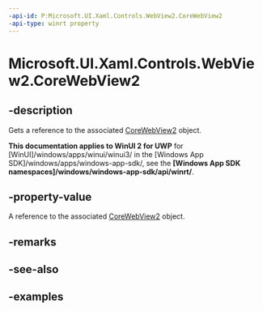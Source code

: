 ```yaml
---
-api-id: P:Microsoft.UI.Xaml.Controls.WebView2.CoreWebView2
-api-type: winrt property
---
```


# Microsoft.UI.Xaml.Controls.WebView2.CoreWebView2

<!--
public Microsoft.Web.WebView2.Core.CoreWebView2 CoreWebView2 { get; }
-->

## -description

Gets a reference to the associated [CoreWebView2](/microsoft-edge/webview2/reference/winrt/microsoft_web_webview2_core/corewebview2?view=webview2-winrt-1.0.1054.31) object.

**This documentation applies to WinUI 2 for UWP** for [WinUI]/windows/apps/winui/winui3/ in the [Windows App SDK]/windows/apps/windows-app-sdk/, see the **[Windows App SDK namespaces]/windows/windows-app-sdk/api/winrt/**.

## -property-value

A reference to the associated [CoreWebView2](/microsoft-edge/webview2/reference/winrt/microsoft_web_webview2_core/corewebview2?view=webview2-winrt-1.0.1054.31) object.

## -remarks

## -see-also

## -examples
